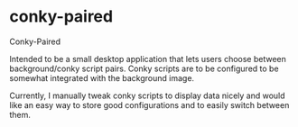 conky-paired
============

Conky-Paired

Intended to be a small desktop application that lets users choose between background/conky script pairs. 
Conky scripts are to be configured to be somewhat integrated with the background image.

Currently, I manually tweak conky scripts to display data nicely and would like an easy way to store good configurations and to easily switch between them.
